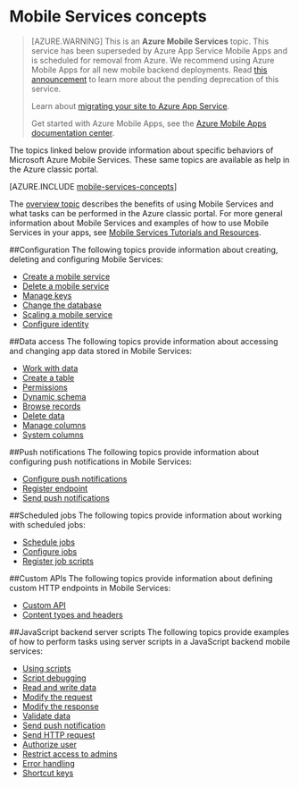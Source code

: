 <properties
	pageTitle="Mobile Services Concepts"
	description="Links to Mobile Services concepts topics found in the Help Drawer in the Azure classic portal."
	services="mobile-services"
	documentationCenter="na"
	authors="ggailey777"
	manager="dwrede"
	editor=""/>

<tags
	ms.service="mobile-services"
	ms.workload="mobile"
	ms.tgt_pltfrm="mobile-multiple"
	ms.devlang="na"
	ms.topic="article"
	ms.date="07/21/2016"
	ms.author="glenga"/>

# Mobile Services concepts

>[AZURE.WARNING] This is an **Azure Mobile Services** topic.  This service has been superseded by Azure App Service Mobile Apps and is scheduled for removal from Azure.  We recommend using Azure Mobile Apps for all new mobile backend deployments.  Read [this announcement](https://azure.microsoft.com/blog/transition-of-azure-mobile-services/) to learn more about the pending deprecation of this service.  
> 
> Learn about [migrating your site to Azure App Service](../articles/app-service-mobile/app-service-mobile-migrating-from-mobile-services.md).
>
> Get started with Azure Mobile Apps, see the [Azure Mobile Apps documentation center](https://azure.microsoft.com/documentation/learning-paths/appservice-mobileapps/).

The topics linked below provide information about specific behaviors of Microsoft Azure Mobile Services. These same topics are available as help in the Azure classic portal.

[AZURE.INCLUDE [mobile-services-concepts](../../includes/mobile-services-concepts.md)]

The [overview topic](https://msdn.microsoft.com/library/azure/jj193167.aspx) describes the benefits of using Mobile Services and what tasks can be performed in the Azure classic portal. For more general information about Mobile Services and examples of how to use Mobile Services in your apps, see [Mobile Services Tutorials and Resources](https://azure.microsoft.com/documentation/services/mobile-services/).

##Configuration
The following topics provide information about creating, deleting and configuring Mobile Services:

- [Create a mobile service](https://msdn.microsoft.com/library/azure/jj193169.aspx)
- [Delete a mobile service](https://msdn.microsoft.com/library/azure/jj193173.aspx)
- [Manage keys](https://msdn.microsoft.com/library/azure/jj193164.aspx)
- [Change the database](https://msdn.microsoft.com/library/azure/jj193170.aspx)
- [Scaling a mobile service](https://msdn.microsoft.com/library/azure/jj193178.aspx)
- [Configure identity](https://msdn.microsoft.com/library/azure/jj591527.aspx)

##Data access
The following topics provide information about accessing and changing app data stored in Mobile Services:

- [Work with data](https://msdn.microsoft.com/library/azure/jj631634.aspx)
- [Create a table](https://msdn.microsoft.com/library/azure/jj193162.aspx)
- [Permissions](https://msdn.microsoft.com/library/azure/jj193161.aspx)
- [Dynamic schema](https://msdn.microsoft.com/library/azure/jj193175.aspx)
- [Browse records](https://msdn.microsoft.com/library/azure/jj193171.aspx)
- [Delete data](https://msdn.microsoft.com/library/azure/jj908633.aspx)
- [Manage columns](https://msdn.microsoft.com/library/azure/jj193177.aspx)
- [System columns](https://msdn.microsoft.com/library/azure/dn518225.aspx)

##Push notifications
The following topics provide information about configuring push notifications in Mobile Services:

- [Configure push notifications](https://msdn.microsoft.com/library/azure/jj591526.aspx)
- [Register endpoint](https://msdn.microsoft.com/library/azure/dn771685.aspx)
- [Send push notifications](https://msdn.microsoft.com/library/azure/jj631630.aspx)

##Scheduled jobs
The following topics provide information about working with scheduled jobs:

- [Schedule jobs](https://msdn.microsoft.com/library/azure/jj860528.aspx)
- [Configure jobs](https://msdn.microsoft.com/library/azure/jj899833.aspx)
- [Register job scripts](https://msdn.microsoft.com/library/azure/jj899832.aspx)

##Custom APIs
The following topics provide information about defining custom HTTP endpoints in Mobile Services:

- [Custom API](https://msdn.microsoft.com/library/azure/dn280974.aspx)
- [Content types and headers](https://msdn.microsoft.com/library/azure/dn303369.aspx)

##JavaScript backend server scripts
The following topics provide examples of how to perform tasks using server scripts in a JavaScript backend mobile services:

- [Using scripts](https://msdn.microsoft.com/library/azure/jj193174.aspx)
- [Script debugging](https://msdn.microsoft.com/library/azure/jj631636.aspx)
- [Read and write data](https://msdn.microsoft.com/library/azure/jj631640.aspx)
- [Modify the request](https://msdn.microsoft.com/library/azure/jj631635.aspx)
- [Modify the response](https://msdn.microsoft.com/library/azure/jj631631.aspx)
- [Validate data](https://msdn.microsoft.com/library/azure/jj631638.aspx)
- [Send push notification](https://msdn.microsoft.com/library/azure/jj631630.aspx)
- [Send HTTP request](https://msdn.microsoft.com/library/azure/jj631641.aspx)
- [Authorize user](https://msdn.microsoft.com/library/azure/jj631637.aspx)
- [Restrict access to admins](https://msdn.microsoft.com/library/azure/jj712649.aspx)
- [Error handling](https://msdn.microsoft.com/library/azure/jj631632.aspx)
- [Shortcut keys](https://msdn.microsoft.com/library/azure/jj552469.aspx)







